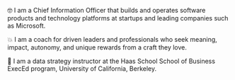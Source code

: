 
🤓 I am a Chief Information Officer that builds and operates software products and technology platforms at startups and leading companies such as Microsoft. 

💥 I am a coach for driven leaders and professionals who seek meaning, impact, autonomy, and unique rewards from a craft they love.

🏫 I am a data strategy instructor at the Haas School School of Business ExecEd program, University of California, Berkeley.

<!--
**jamesgray007/jamesgray007** is a ✨ _special_ ✨ repository because its `README.md` (this file) appears on your GitHub profile.

Here are some ideas to get you started:

- 🔭 I’m currently working on ...
- 🌱 I’m currently learning ...
- 👯 I’m looking to collaborate on ...
- 🤔 I’m looking for help with ...
- 💬 Ask me about ...
- 📫 How to reach me: ...
- 😄 Pronouns: ...
- ⚡ Fun fact: ...
-->
